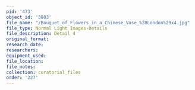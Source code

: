```yaml
---
pid: '473'
object_id: '3803'
file_name: "/Bouquet_of_Flowers_in_a_Chinese_Vase_%28London%29x4.jpg"
file_type: Normal Light Images›Details
file_description: Detail 4
original_format:
research_date:
researchers:
equipment_used:
file_location:
file_notes:
collection: curatorial_files
order: '227'
---
```

